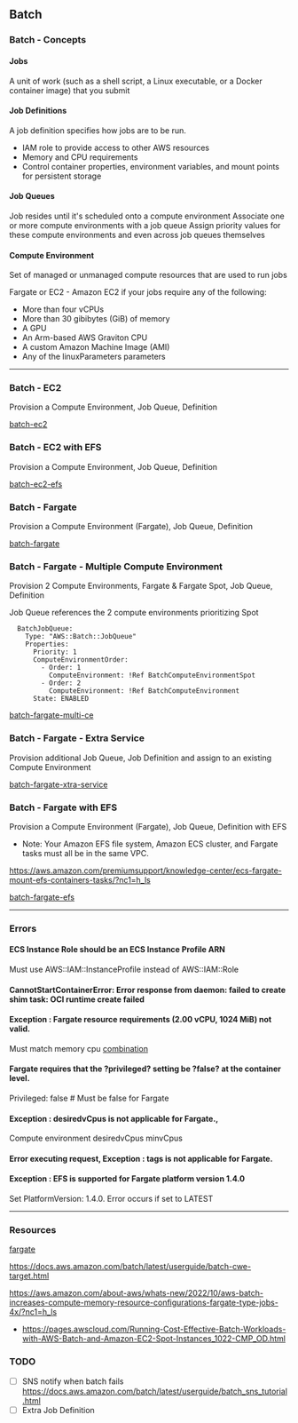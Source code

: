 ## Batch

### Batch - Concepts

#### Jobs
A unit of work (such as a shell script, a Linux executable, or a Docker container image) that you submit

#### Job Definitions
A job definition specifies how jobs are to be run. 
- IAM role to provide access to other AWS resources
- Memory and CPU requirements
- Control container properties, environment variables, and mount points for persistent storage

#### Job Queues
Job resides until it's scheduled onto a compute environment
Associate one or more compute environments with a job queue
Assign priority values for these compute environments and even across job queues themselves

#### Compute Environment
Set of managed or unmanaged compute resources that are used to run jobs

Fargate or EC2 - Amazon EC2 if your jobs require any of the following:
- More than four vCPUs
- More than 30 gibibytes (GiB) of memory
- A GPU
- An Arm-based AWS Graviton CPU
- A custom Amazon Machine Image (AMI)
- Any of the linuxParameters parameters

-----------------------------------------------------------------------------------------------------------------------

### Batch - EC2

Provision a Compute Environment, Job Queue, Definition

[batch-ec2](batch-ec2.yaml)

### Batch - EC2 with EFS

Provision a Compute Environment, Job Queue, Definition

[batch-ec2-efs](batch-ec2-efs.yaml)

### Batch - Fargate

Provision a Compute Environment (Fargate), Job Queue, Definition

[batch-fargate](batch-fargate.yaml)

### Batch - Fargate - Multiple Compute Environment

Provision 2 Compute Environments, Fargate & Fargate Spot, Job Queue, Definition

Job Queue references the 2 compute environments prioritizing Spot

```
  BatchJobQueue:
    Type: "AWS::Batch::JobQueue"
    Properties:
      Priority: 1
      ComputeEnvironmentOrder:
        - Order: 1
          ComputeEnvironment: !Ref BatchComputeEnvironmentSpot
        - Order: 2
          ComputeEnvironment: !Ref BatchComputeEnvironment
      State: ENABLED
```

[batch-fargate-multi-ce](batch-fargate-multi-ce.yaml)

### Batch - Fargate - Extra Service

Provision additional Job Queue, Job Definition and assign to an existing Compute Environment

[batch-fargate-xtra-service](batch-fargate-xtra-service.yaml)

### Batch - Fargate with EFS

Provision a Compute Environment (Fargate), Job Queue, Definition with EFS

- Note: Your Amazon EFS file system, Amazon ECS cluster, and Fargate tasks must all be in the same VPC.

https://aws.amazon.com/premiumsupport/knowledge-center/ecs-fargate-mount-efs-containers-tasks/?nc1=h_ls

[batch-fargate-efs](batch-fargate-efs.yaml)

-----------------------------------------------------------------------------------------------------------------------

### Errors

#### ECS Instance Role should be an ECS Instance Profile ARN
Must use AWS::IAM::InstanceProfile instead of AWS::IAM::Role

#### CannotStartContainerError: Error response from daemon: failed to create shim task: OCI runtime create failed

#### Exception : Fargate resource requirements (2.00 vCPU, 1024 MiB) not valid.
Must match memory cpu [combination](https://docs.aws.amazon.com/AWSCloudFormation/latest/UserGuide/aws-properties-batch-jobdefinition-resourcerequirement.html)


#### Fargate requires that the ?privileged? setting be ?false? at the container level.
Privileged: false # Must be false for Fargate

#### Exception : desiredvCpus is not applicable for Fargate.,
Compute environment  desiredvCpus minvCpus

#### Error executing request, Exception : tags is not applicable for Fargate.

#### Exception : EFS is supported for Fargate platform version 1.4.0

Set PlatformVersion: 1.4.0. Error occurs if set to LATEST

-----------------------------------------------------------------------------------------------------------------------

### Resources

[fargate](https://docs.aws.amazon.com/batch/latest/userguide/fargate.html#fargate-job-queues)

https://docs.aws.amazon.com/batch/latest/userguide/batch-cwe-target.html

https://aws.amazon.com/about-aws/whats-new/2022/10/aws-batch-increases-compute-memory-resource-configurations-fargate-type-jobs-4x/?nc1=h_ls

- https://pages.awscloud.com/Running-Cost-Effective-Batch-Workloads-with-AWS-Batch-and-Amazon-EC2-Spot-Instances_1022-CMP_OD.html

### TODO

- [ ] SNS notify when batch fails https://docs.aws.amazon.com/batch/latest/userguide/batch_sns_tutorial.html
- [ ] Extra Job Definition
